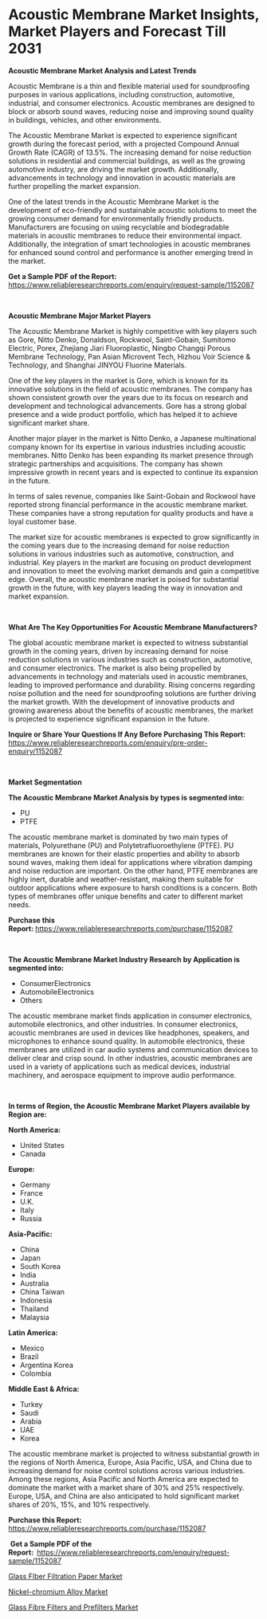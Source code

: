 <p><h1>Acoustic Membrane Market Insights, Market Players and Forecast Till 2031</h1></p><p><strong>Acoustic Membrane Market Analysis and Latest Trends</strong></p>
<p><p>Acoustic Membrane is a thin and flexible material used for soundproofing purposes in various applications, including construction, automotive, industrial, and consumer electronics. Acoustic membranes are designed to block or absorb sound waves, reducing noise and improving sound quality in buildings, vehicles, and other environments.</p><p>The Acoustic Membrane Market is expected to experience significant growth during the forecast period, with a projected Compound Annual Growth Rate (CAGR) of 13.5%. The increasing demand for noise reduction solutions in residential and commercial buildings, as well as the growing automotive industry, are driving the market growth. Additionally, advancements in technology and innovation in acoustic materials are further propelling the market expansion.</p><p>One of the latest trends in the Acoustic Membrane Market is the development of eco-friendly and sustainable acoustic solutions to meet the growing consumer demand for environmentally friendly products. Manufacturers are focusing on using recyclable and biodegradable materials in acoustic membranes to reduce their environmental impact. Additionally, the integration of smart technologies in acoustic membranes for enhanced sound control and performance is another emerging trend in the market.</p></p>
<p><strong>Get a Sample PDF of the Report:&nbsp;</strong> <a href="https://www.reliableresearchreports.com/enquiry/request-sample/1152087">https://www.reliableresearchreports.com/enquiry/request-sample/1152087</a></p>
<p>&nbsp;</p>
<p><strong>Acoustic Membrane Major Market Players</strong></p>
<p><p>The Acoustic Membrane Market is highly competitive with key players such as Gore, Nitto Denko, Donaldson, Rockwool, Saint-Gobain, Sumitomo Electric, Porex, Zhejiang Jiari Fluoroplastic, Ningbo Changqi Porous Membrane Technology, Pan Asian Microvent Tech, Hizhou Voir Science & Technology, and Shanghai JINYOU Fluorine Materials.</p><p>One of the key players in the market is Gore, which is known for its innovative solutions in the field of acoustic membranes. The company has shown consistent growth over the years due to its focus on research and development and technological advancements. Gore has a strong global presence and a wide product portfolio, which has helped it to achieve significant market share.</p><p>Another major player in the market is Nitto Denko, a Japanese multinational company known for its expertise in various industries including acoustic membranes. Nitto Denko has been expanding its market presence through strategic partnerships and acquisitions. The company has shown impressive growth in recent years and is expected to continue its expansion in the future.</p><p>In terms of sales revenue, companies like Saint-Gobain and Rockwool have reported strong financial performance in the acoustic membrane market. These companies have a strong reputation for quality products and have a loyal customer base.</p><p>The market size for acoustic membranes is expected to grow significantly in the coming years due to the increasing demand for noise reduction solutions in various industries such as automotive, construction, and industrial. Key players in the market are focusing on product development and innovation to meet the evolving market demands and gain a competitive edge. Overall, the acoustic membrane market is poised for substantial growth in the future, with key players leading the way in innovation and market expansion.</p></p>
<p>&nbsp;</p>
<p><strong>What Are The Key Opportunities For Acoustic Membrane Manufacturers?</strong></p>
<p><p>The global acoustic membrane market is expected to witness substantial growth in the coming years, driven by increasing demand for noise reduction solutions in various industries such as construction, automotive, and consumer electronics. The market is also being propelled by advancements in technology and materials used in acoustic membranes, leading to improved performance and durability. Rising concerns regarding noise pollution and the need for soundproofing solutions are further driving the market growth. With the development of innovative products and growing awareness about the benefits of acoustic membranes, the market is projected to experience significant expansion in the future.</p></p>
<p><strong>Inquire or Share Your Questions If Any Before Purchasing This Report:</strong> <a href="https://www.reliableresearchreports.com/enquiry/pre-order-enquiry/1152087">https://www.reliableresearchreports.com/enquiry/pre-order-enquiry/1152087</a></p>
<p>&nbsp;</p>
<p><strong>Market Segmentation</strong></p>
<p><strong>The Acoustic Membrane Market Analysis by types is segmented into:</strong></p>
<p><ul><li>PU</li><li>PTFE</li></ul></p>
<p><p>The acoustic membrane market is dominated by two main types of materials, Polyurethane (PU) and Polytetrafluoroethylene (PTFE). PU membranes are known for their elastic properties and ability to absorb sound waves, making them ideal for applications where vibration damping and noise reduction are important. On the other hand, PTFE membranes are highly inert, durable and weather-resistant, making them suitable for outdoor applications where exposure to harsh conditions is a concern. Both types of membranes offer unique benefits and cater to different market needs.</p></p>
<p><strong>Purchase this Report:&nbsp;</strong><a href="https://www.reliableresearchreports.com/purchase/1152087">https://www.reliableresearchreports.com/purchase/1152087</a></p>
<p>&nbsp;</p>
<p><strong>The Acoustic Membrane Market Industry Research by Application is segmented into:</strong></p>
<p><ul><li>ConsumerElectronics</li><li>AutomobileElectronics</li><li>Others</li></ul></p>
<p><p>The acoustic membrane market finds application in consumer electronics, automobile electronics, and other industries. In consumer electronics, acoustic membranes are used in devices like headphones, speakers, and microphones to enhance sound quality. In automobile electronics, these membranes are utilized in car audio systems and communication devices to deliver clear and crisp sound. In other industries, acoustic membranes are used in a variety of applications such as medical devices, industrial machinery, and aerospace equipment to improve audio performance.</p></p>
<p>&nbsp;</p>
<p><strong>In terms of Region, the Acoustic Membrane Market Players available by Region are:</strong></p>
<p>
    <p> <strong> North America: </strong>
        <ul>
            <li>United States</li>
            <li>Canada</li>
        </ul>
        </p> 
    <p> <strong> Europe: </strong>
        <ul>
            <li>Germany</li>
            <li>France</li>
            <li>U.K.</li>
            <li>Italy</li>
            <li>Russia</li>
        </ul>
        </p> 
    <p> <strong> Asia-Pacific: </strong>
        <ul>
            <li>China</li>
            <li>Japan</li>
            <li>South Korea</li>
            <li>India</li>
            <li>Australia</li>
            <li>China Taiwan</li>
            <li>Indonesia</li>
            <li>Thailand</li>
            <li>Malaysia</li>
        </ul>
        </p> 
    <p> <strong> Latin America: </strong>
        <ul>
            <li>Mexico</li>
            <li>Brazil</li>
            <li>Argentina Korea</li>
            <li>Colombia</li>
        </ul>
        </p> 
    <p> <strong> Middle East & Africa: </strong>
        <ul>
            <li>Turkey</li>
            <li>Saudi</li>
            <li>Arabia</li>
            <li>UAE</li>
            <li>Korea</li>
        </ul>
    </p>
    </p>
<p><p>The acoustic membrane market is projected to witness substantial growth in the regions of North America, Europe, Asia Pacific, USA, and China due to increasing demand for noise control solutions across various industries. Among these regions, Asia Pacific and North America are expected to dominate the market with a market share of 30% and 25% respectively. Europe, USA, and China are also anticipated to hold significant market shares of 20%, 15%, and 10% respectively.</p></p>
<p><strong>Purchase this Report: </strong><a href="https://www.reliableresearchreports.com/purchase/1152087">https://www.reliableresearchreports.com/purchase/1152087</a></p>
<p>&nbsp;<strong>Get a Sample PDF of the Report:&nbsp;&nbsp;</strong><a href="https://www.reliableresearchreports.com/enquiry/request-sample/1152087">https://www.reliableresearchreports.com/enquiry/request-sample/1152087</a></p>
<p><strong></strong></p>
<p><p><a href="https://view.publitas.com/reportprime-1/glass-fiber-filtration-paper-market-growth-market-trends-covid-19-impact-and-forecasts-for-period-from-2023-2030/">Glass FIber Filtration Paper Market</a></p><p><a href="https://view.publitas.com/reportprime-1/nickel-chromium-alloy-market-offer-valuable-insights-into-market-size-market-share-market-trends-and-projections-spanning-from-2023-to-2030-da6_mxmve84g/">Nickel-chromium Alloy Market</a></p><p><a href="https://view.publitas.com/reportprime-1/glass-fibre-filters-and-prefilters-market-size-2023-2030-global-industrial-analysis-key-geographical-regions-market-share-top-key-players-product-types-and-forecast-research-report/">Glass Fibre Filters and Prefilters Market</a></p></p>